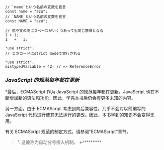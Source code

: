 ```
// `name`という名前の変数を宣言
const name = "azu";
// `NAME`という名前の変数を宣言
const NAME = "azu"; 
```

```
// 式や文の間にスペースがいくつあっても同じ意味となる
1 + 1;
1   +   1; 
```

```
"use strict";
// このコードはstrict modeで実行される 
```

```
"use strict";
mistypedVariable = 42; // => ReferenceError 
```

### [](#ecmascript-updates)*JavaScript 的规范每年都在更新*

*最后，ECMAScript 作为 JavaScript 的规范每年都在更新，JavaScript 也在不断增加新的语法和功能。因此，学完本书后仍会有更多未知的内容。

另一方面，由于 ECMAScript 考虑到向后兼容性，几乎不会对以前编写的 JavaScript 代码进行使其无法运行的更改。因此，本书学到的知识不会变得无用。

有关 ECMAScript 规范的制定方式，请参阅"ECMAScript"章节。

> ¹. 这被称为自动分号插入机制。 ↩********
